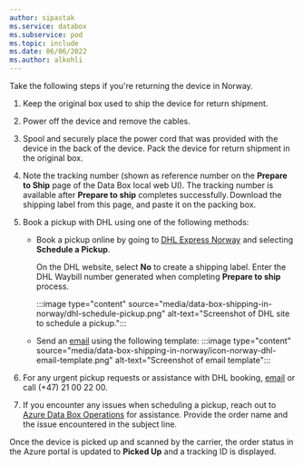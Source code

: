 ```yaml
---
author: sipastak
ms.service: databox  
ms.subservice: pod
ms.topic: include
ms.date: 06/06/2022
ms.author: alkohli
---
```


Take the following steps if you're returning the device in Norway.

1. Keep the original box used to ship the device for return shipment.

1. Power off the device and remove the cables.

1. Spool and securely place the power cord that was provided with the device in the back of the device. Pack the device for return shipment in the original box. 

1. Note the tracking number (shown as reference number on the **Prepare to Ship** page of the Data Box local web UI). The tracking number is available after **Prepare to ship** completes successfully. Download the shipping label from this page, and paste it on the packing box. 

1. Book a pickup with DHL using one of the following methods:	 

    - Book a pickup online by going to [DHL Express Norway](https://mydhl.express.dhl/no/en/schedule-pickup.html#/schedule-pickup#label-reference) and selecting **Schedule a Pickup**.
    
        On the DHL website, select **No** to create a shipping label. Enter the DHL Waybill number generated when completing **Prepare to ship** process.
    
        :::image type="content" source="media/data-box-shipping-in-norway/dhl-schedule-pickup.png" alt-text="Screenshot of DHL site to schedule a pickup.":::

    - Send an [email](mailto:info@kundeservicedhl.no) using the following template:
    :::image type="content" source="media/data-box-shipping-in-norway/icon-norway-dhl-email-template.png" alt-text="Screenshot of email template":::

1. For any urgent pickup requests or assistance with DHL booking, [email](mailto:info@kundeservicedhl.no) or call (+47) 21 00 22 00.

1. If you encounter any issues when scheduling a pickup, reach out to [Azure Data Box Operations](mailto:adbops@microsoft.com) for assistance. Provide the order name and the issue encountered in the subject line.

Once the device is picked up and scanned by the carrier, the order status in the Azure portal is updated to **Picked Up** and a tracking ID is displayed. 